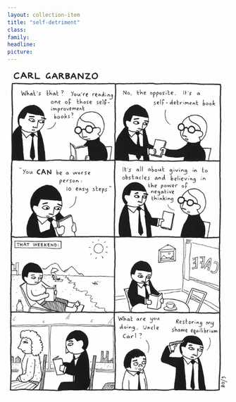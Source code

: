 ```yaml
---
layout: collection-item
title: "self-detriment"
class:	
family:
headline:
picture:
---
```


![self-detriment](/assets/img/garbanzo/2008/self-detriment-900w.jpg)
